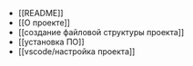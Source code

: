 - [[README]]
- [[О проекте]]
- [[создание файловой структуры проекта]]
- [[установка ПО]]
- [[vscode/настройка проекта]]


